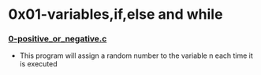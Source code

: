 # 0x01-variables,if,else and while
### [0-positive_or_negative.c](https://github.com/kadelcode/alx-low_level_programming/blob/master/0x01-variables_if_else_while/0-positive_or_negative.c)
  - This program will assign a random number to the variable n each time it is executed
